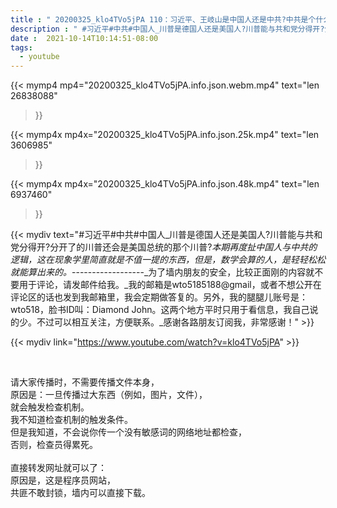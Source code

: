 ```yaml
---
title : " 20200325_klo4TVo5jPA 110：习近平、王岐山是中国人还是中共?中共是个什么玩意儿?美国这么多年最失败的，就是老被骗成把中国人和中共分开，直到今天，也没能幸免。悲！ "
description : " #习近平#中共#中国人_川普是德国人还是美国人?川普能与共和党分得开?分开了的川普还会是美国总统的那个川普?_本期再度扯中国人与中共的逻辑，这在现象学里简直就是不值一提的东西，但是，数学会算的人，是轻轻松松就能算出来的。_------------------_为了墙内朋友的安全，比较正面刚的内容就不要用于评论，请发邮件给我。_我的邮箱是wto5185188@gmail，或者不想公开在评论区的话也发到我邮箱里，我会定期做答复的。另外，我的腿腿儿账号是：wto518，脸书ID叫：Diamond John。这两个地方平时只用于看信息，我自己说的少。不过可以相互关注，方便联系。_感谢各路朋友订阅我，非常感谢！ "
date :  2021-10-14T10:14:51-08:00
tags:
  - youtube
---
```


{{< mymp4 mp4="20200325_klo4TVo5jPA.info.json.webm.mp4" 
text="len 26838088"
>}}

{{< mymp4x  mp4x="20200325_klo4TVo5jPA.info.json.25k.mp4"
text="len 3606985"
>}}

{{< mymp4x  mp4x="20200325_klo4TVo5jPA.info.json.48k.mp4"
text="len 6937460"
>}}


{{< mydiv text="#习近平#中共#中国人_川普是德国人还是美国人?川普能与共和党分得开?分开了的川普还会是美国总统的那个川普?_本期再度扯中国人与中共的逻辑，这在现象学里简直就是不值一提的东西，但是，数学会算的人，是轻轻松松就能算出来的。_------------------_为了墙内朋友的安全，比较正面刚的内容就不要用于评论，请发邮件给我。_我的邮箱是wto5185188@gmail，或者不想公开在评论区的话也发到我邮箱里，我会定期做答复的。另外，我的腿腿儿账号是：wto518，脸书ID叫：Diamond John。这两个地方平时只用于看信息，我自己说的少。不过可以相互关注，方便联系。_感谢各路朋友订阅我，非常感谢！" >}}
<br>

{{< mydiv link="https://www.youtube.com/watch?v=klo4TVo5jPA" >}}


<br>

请大家传播时，不需要传播文件本身，<br>
原因是：一旦传播过大东西（例如，图片，文件），<br>
就会触发检查机制。<br>
我不知道检查机制的触发条件。<br>
但是我知道，不会说你传一个没有敏感词的网络地址都检查，<br>
否则，检查员得累死。<br><br>
直接转发网址就可以了：<br>
原因是，这是程序员网站，<br>
共匪不敢封锁，墙内可以直接下载。


